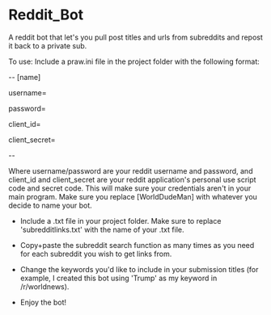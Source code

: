 # Reddit_Bot
A reddit bot that let's you pull post titles and urls from subreddits and repost it back to a private sub.

To use:
Include a praw.ini file in the project folder with the following format: 

--
[name]

username=

password=

client_id=

client_secret=

--

Where username/password are your reddit username and password, and client_id and client_secret are your reddit application's personal use
script code and secret code. This will make sure your credentials aren't in your main program. Make sure you replace [WorldDudeMan] with
whatever you decide to name your bot.

* Include a .txt file in your project folder. Make sure to replace 'subredditlinks.txt' with the name of your .txt file.

* Copy+paste the subreddit search function as many times as you need for each subreddit you wish to get links from.

* Change the keywords you'd like to include in your submission titles (for example, I created this bot using 'Trump' as my keyword in
/r/worldnews).

* Enjoy the bot!
